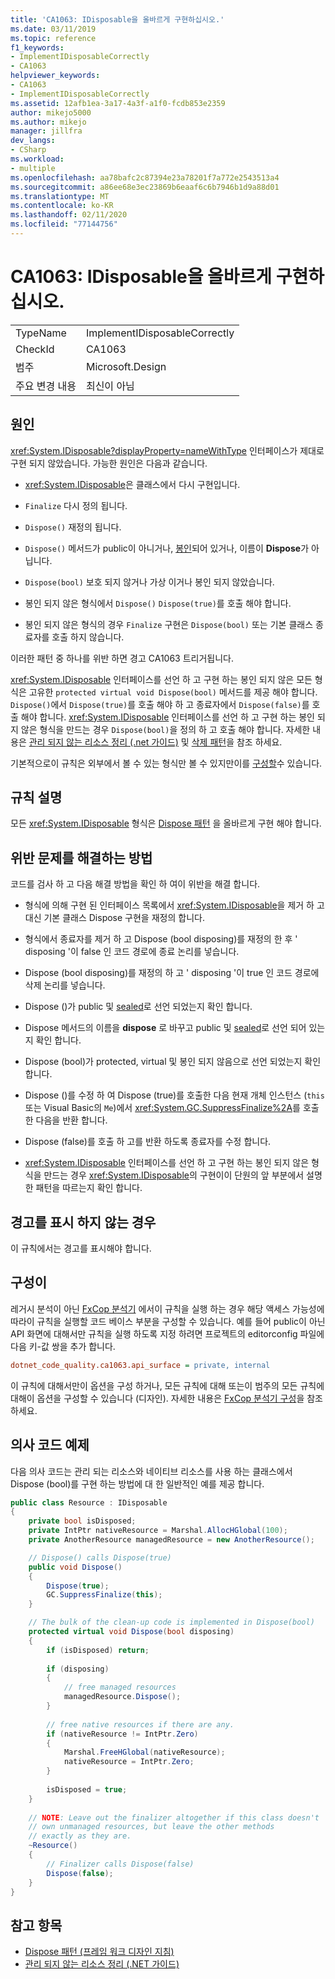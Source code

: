 ```yaml
---
title: 'CA1063: IDisposable을 올바르게 구현하십시오.'
ms.date: 03/11/2019
ms.topic: reference
f1_keywords:
- ImplementIDisposableCorrectly
- CA1063
helpviewer_keywords:
- CA1063
- ImplementIDisposableCorrectly
ms.assetid: 12afb1ea-3a17-4a3f-a1f0-fcdb853e2359
author: mikejo5000
ms.author: mikejo
manager: jillfra
dev_langs:
- CSharp
ms.workload:
- multiple
ms.openlocfilehash: aa78bafc2c87394e23a78201f7a772e2543513a4
ms.sourcegitcommit: a86ee68e3ec23869b6eaaf6c6b7946b1d9a88d01
ms.translationtype: MT
ms.contentlocale: ko-KR
ms.lasthandoff: 02/11/2020
ms.locfileid: "77144756"
---
```

# <a name="ca1063-implement-idisposable-correctly"></a>CA1063: IDisposable을 올바르게 구현하십시오.

|||
|-|-|
|TypeName|ImplementIDisposableCorrectly|
|CheckId|CA1063|
|범주|Microsoft.Design|
|주요 변경 내용|최신이 아님|

## <a name="cause"></a>원인

<xref:System.IDisposable?displayProperty=nameWithType> 인터페이스가 제대로 구현 되지 않았습니다. 가능한 원인은 다음과 같습니다.

- <xref:System.IDisposable>은 클래스에서 다시 구현입니다.

- `Finalize` 다시 정의 됩니다.

- `Dispose()` 재정의 됩니다.

- `Dispose()` 메서드가 public이 아니거나, [봉인](/dotnet/csharp/language-reference/keywords/sealed)되어 있거나, 이름이 **Dispose**가 아닙니다.

- `Dispose(bool)` 보호 되지 않거나 가상 이거나 봉인 되지 않았습니다.

- 봉인 되지 않은 형식에서 `Dispose()` `Dispose(true)`를 호출 해야 합니다.

- 봉인 되지 않은 형식의 경우 `Finalize` 구현은 `Dispose(bool)` 또는 기본 클래스 종료자를 호출 하지 않습니다.

이러한 패턴 중 하나를 위반 하면 경고 CA1063 트리거됩니다.

<xref:System.IDisposable> 인터페이스를 선언 하 고 구현 하는 봉인 되지 않은 모든 형식은 고유한 `protected virtual void Dispose(bool)` 메서드를 제공 해야 합니다. `Dispose()`에서 `Dispose(true)`를 호출 해야 하 고 종료자에서 `Dispose(false)`를 호출 해야 합니다. <xref:System.IDisposable> 인터페이스를 선언 하 고 구현 하는 봉인 되지 않은 형식을 만드는 경우 `Dispose(bool)`을 정의 하 고 호출 해야 합니다. 자세한 내용은 [관리 되지 않는 리소스 정리 (.net 가이드)](/dotnet/standard/garbage-collection/unmanaged) 및 [삭제 패턴](/dotnet/standard/design-guidelines/dispose-pattern)을 참조 하세요.

기본적으로이 규칙은 외부에서 볼 수 있는 형식만 볼 수 있지만이를 [구성할](#configurability)수 있습니다.

## <a name="rule-description"></a>규칙 설명

모든 <xref:System.IDisposable> 형식은 [Dispose 패턴](/dotnet/standard/design-guidelines/dispose-pattern) 을 올바르게 구현 해야 합니다.

## <a name="how-to-fix-violations"></a>위반 문제를 해결하는 방법

코드를 검사 하 고 다음 해결 방법을 확인 하 여이 위반을 해결 합니다.

- 형식에 의해 구현 된 인터페이스 목록에서 <xref:System.IDisposable>을 제거 하 고 대신 기본 클래스 Dispose 구현을 재정의 합니다.

- 형식에서 종료자를 제거 하 고 Dispose (bool disposing)를 재정의 한 후 ' disposing '이 false 인 코드 경로에 종료 논리를 넣습니다.

- Dispose (bool disposing)를 재정의 하 고 ' disposing '이 true 인 코드 경로에 삭제 논리를 넣습니다.

- Dispose ()가 public 및 [sealed](/dotnet/csharp/language-reference/keywords/sealed)로 선언 되었는지 확인 합니다.

- Dispose 메서드의 이름을 **dispose** 로 바꾸고 public 및 [sealed](/dotnet/csharp/language-reference/keywords/sealed)로 선언 되어 있는지 확인 합니다.

- Dispose (bool)가 protected, virtual 및 봉인 되지 않음으로 선언 되었는지 확인 합니다.

- Dispose ()를 수정 하 여 Dispose (true)를 호출한 다음 현재 개체 인스턴스 (`this`또는 Visual Basic의 `Me`)에서 <xref:System.GC.SuppressFinalize%2A>를 호출한 다음을 반환 합니다.

- Dispose (false)를 호출 하 고를 반환 하도록 종료자를 수정 합니다.

- <xref:System.IDisposable> 인터페이스를 선언 하 고 구현 하는 봉인 되지 않은 형식을 만드는 경우 <xref:System.IDisposable>의 구현이이 단원의 앞 부분에서 설명한 패턴을 따르는지 확인 합니다.

## <a name="when-to-suppress-warnings"></a>경고를 표시 하지 않는 경우

이 규칙에서는 경고를 표시해야 합니다.

## <a name="configurability"></a>구성이

레거시 분석이 아닌 [FxCop 분석기](install-fxcop-analyzers.md) 에서이 규칙을 실행 하는 경우 해당 액세스 가능성에 따라이 규칙을 실행할 코드 베이스 부분을 구성할 수 있습니다. 예를 들어 public이 아닌 API 화면에 대해서만 규칙을 실행 하도록 지정 하려면 프로젝트의 editorconfig 파일에 다음 키-값 쌍을 추가 합니다.

```ini
dotnet_code_quality.ca1063.api_surface = private, internal
```

이 규칙에 대해서만이 옵션을 구성 하거나, 모든 규칙에 대해 또는이 범주의 모든 규칙에 대해이 옵션을 구성할 수 있습니다 (디자인). 자세한 내용은 [FxCop 분석기 구성](configure-fxcop-analyzers.md)을 참조 하세요.

## <a name="pseudo-code-example"></a>의사 코드 예제

다음 의사 코드는 관리 되는 리소스와 네이티브 리소스를 사용 하는 클래스에서 Dispose (bool)를 구현 하는 방법에 대 한 일반적인 예를 제공 합니다.

```csharp
public class Resource : IDisposable
{
    private bool isDisposed;
    private IntPtr nativeResource = Marshal.AllocHGlobal(100);
    private AnotherResource managedResource = new AnotherResource();

    // Dispose() calls Dispose(true)
    public void Dispose()
    {
        Dispose(true);
        GC.SuppressFinalize(this);
    }

    // The bulk of the clean-up code is implemented in Dispose(bool)
    protected virtual void Dispose(bool disposing)
    {
        if (isDisposed) return;
        
        if (disposing)
        {
            // free managed resources
            managedResource.Dispose();
        }
        
        // free native resources if there are any.
        if (nativeResource != IntPtr.Zero)
        {
            Marshal.FreeHGlobal(nativeResource);
            nativeResource = IntPtr.Zero;
        }
        
        isDisposed = true;
    }
    
    // NOTE: Leave out the finalizer altogether if this class doesn't
    // own unmanaged resources, but leave the other methods
    // exactly as they are.
    ~Resource()
    {
        // Finalizer calls Dispose(false)
        Dispose(false);
    }
}
```

## <a name="see-also"></a>참고 항목

- [Dispose 패턴 (프레임 워크 디자인 지침)](/dotnet/standard/design-guidelines/dispose-pattern)
- [관리 되지 않는 리소스 정리 (.NET 가이드)](/dotnet/standard/garbage-collection/unmanaged)
